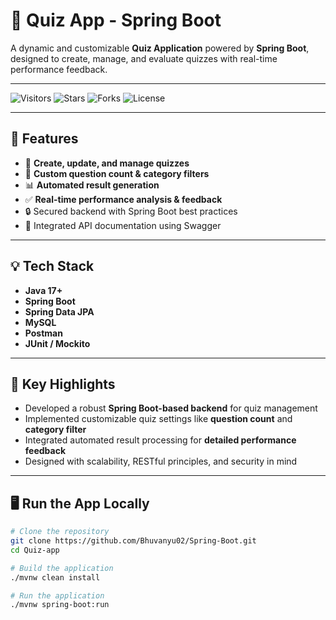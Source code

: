 # 🧠 Quiz App - Spring Boot

A dynamic and customizable **Quiz Application** powered by **Spring Boot**, designed to create, manage, and evaluate quizzes with real-time performance feedback.

---

![Visitors](https://komarev.com/ghpvc/?username=Bhuvanyu02&color=blue&style=flat-square)
![Stars](https://img.shields.io/github/stars/Bhuvanyu02/Spring-Boot?style=social)
![Forks](https://img.shields.io/github/forks/Bhuvanyu02/Spring-Boot?style=social)
![License](https://img.shields.io/github/license/Bhuvanyu02/Spring-Boot)

---

## 🔧 Features

- 📝 **Create, update, and manage quizzes**
- 🎯 **Custom question count & category filters**
- 📊 **Automated result generation**
- ✅ **Real-time performance analysis & feedback**
- 🔒 Secured backend with Spring Boot best practices
- 📄 Integrated API documentation using Swagger

---

## 💡 Tech Stack

- **Java 17+**
- **Spring Boot**
- **Spring Data JPA**
- **MySQL**
- **Postman**
- **JUnit / Mockito**

---

## 🚀 Key Highlights

- Developed a robust **Spring Boot-based backend** for quiz management
- Implemented customizable quiz settings like **question count** and **category filter**
- Integrated automated result processing for **detailed performance feedback**
- Designed with scalability, RESTful principles, and security in mind

---

## 🖥️ Run the App Locally

```bash
# Clone the repository
git clone https://github.com/Bhuvanyu02/Spring-Boot.git
cd Quiz-app

# Build the application
./mvnw clean install

# Run the application
./mvnw spring-boot:run
